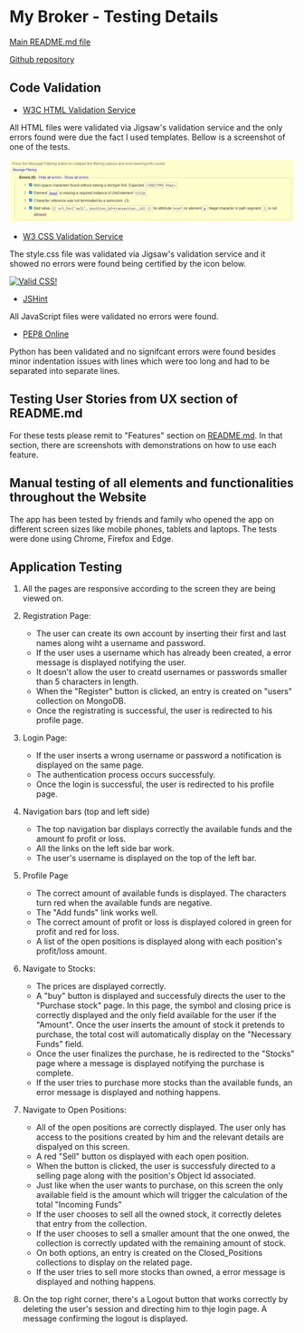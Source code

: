 # My Broker - Testing Details

[Main README.md file](README.md)

[Github repository](https://github.com/Claudio-C-Santos/MS3-My-Broker)

## Code Validation

- [W3C HTML Validation Service](https://validator.w3.org/)

All HTML files were validated via Jigsaw's validation service and the only errors found were due the fact I used templates.
Bellow is a screenshot of one of the tests.

<img src="static/img/screenshots/testing/html_test.JPG" alt="HTML Validation">

- [W3 CSS Validation Service](https://jigsaw.w3.org/css-validator/)

The style.css file was validated via Jigsaw's validation service and it showed no errors were found being certified by the icon below.

<p>
    <a href="http://jigsaw.w3.org/css-validator/check/referer">
        <img style="border:0;width:88px;height:31px"
            src="http://jigsaw.w3.org/css-validator/images/vcss"
            alt="Valid CSS!" />
    </a>
</p>

- [JSHint](https://jshint.com/)

All JavaScript files were validated no errors were found.

- [PEP8 Online](http://pep8online.com/)

Python has been validated and no signifcant errors were found besides minor indentation issues with lines which
were too long and had to be separated into separate lines.

## Testing User Stories from UX section of README.md

For these tests please remit to "Features" section on [README.md](README.md). In that section, there are screenshots with demonstrations on how to use each feature.

## Manual testing of all elements and functionalities throughout the Website

The app has been tested by friends and family who opened the app on different screen sizes like mobile phones, tablets and laptops. The tests were done using Chrome, Firefox and Edge.

## Application Testing

1.  All the pages are responsive according to the screen they are being viewed on.

2.  Registration Page:
    - The user can create its own account by inserting their first and last names along wiht a username and password.
    - If the user uses a username which has already been created, a error message is displayed notifying the user.
    - It doesn't allow the user to creatd usernames or passwords smaller than 5 characters in length.
    - When the "Register" button is clicked, an entry is created on "users" collection on MongoDB.
    - Once the registrating is successful, the user is redirected to his profile page.

3.  Login Page:
    - If the user inserts a wrong username or password a notification is displayed on the same page. 
    - The authentication process occurs successfuly.
    - Once the login is successful, the user is redirected to his profile page.

4.  Navigation bars (top and left side)
    - The top navigation bar displays correctly the available funds and the amount fo profit or loss.
    - All the links on the left side bar work.
    - The user's username is displayed on the top of the left bar.

5.  Profile Page
    - The correct amount of available funds is displayed. The characters turn red when the available funds are negative.
    - The "Add funds" link works well.
    - The correct amount of profit or loss is displayed colored in green for profit and red for loss.
    - A list of the open positions is displayed along with each position's profit/loss amount.

6.  Navigate to Stocks:
    - The prices are displayed correctly.
    - A "buy" button is displayed and successfuly directs the user to the "Purchase stock" page. In this page, the symbol and closing price is correctly displayed and the only field available for the user if the "Amount".
    Once the user inserts the amount of stock it pretends to purchase, the total cost will automatically display on the "Necessary Funds" field.
    - Once the user finalizes the purchase, he is redirected to the "Stocks" page where a message is displayed notifying the purchase is complete.
    - If the user tries to purchase more stocks than the available funds, an error message is displayed and nothing happens.

7.  Navigate to Open Positions:
    - All of the open positions are correctly displayed. The user only has access to the positions created by him and the relevant details are dispalyed on this screen.
    - A red "Sell" button os displayed with each open position.
    - When the button is clicked, the user is successfuly directed to a selling page along with the position's Object Id associated.
    - Just like when the user wants to purchase, on this screen the only available field is the amount which will trigger the calculation of the total "Incoming Funds"
    - If the user chooses to sell all the owned stock, it correctly deletes that entry from the collection.
    - If the user chooses to sell a smaller amount that the one onwed, the collection is correctly updated with the remaining amount of stock.
    - On both options, an entry is created on the Closed_Positions collections to display on the related page.
    - If the user tries to sell more stocks than owned, a error message is displayed and nothing happens.

8.  On the top right corner, there's a Logout button that works correctly by deleting the user's session and directing him to thje login page. A message confirming the logout is displayed.